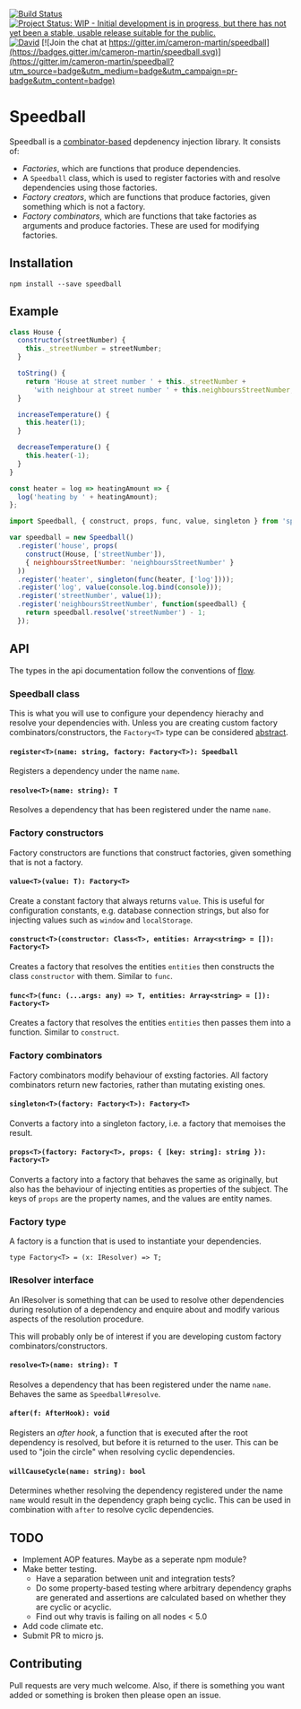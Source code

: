 [![Build Status](https://travis-ci.org/cameron-martin/speedball.svg?branch=master)](https://travis-ci.org/cameron-martin/speedball)
[![Project Status: WIP - Initial development is in progress, but there has not yet been a stable, usable release suitable for the public.](http://www.repostatus.org/badges/latest/wip.svg)](http://www.repostatus.org/#wip)
[![David](https://david-dm.org/cameron-martin/speedball.svg)](https://david-dm.org/cameron-martin/speedball)
[![Join the chat at https://gitter.im/cameron-martin/speedball](https://badges.gitter.im/cameron-martin/speedball.svg)](https://gitter.im/cameron-martin/speedball?utm_source=badge&utm_medium=badge&utm_campaign=pr-badge&utm_content=badge)

# Speedball

Speedball is a [combinator-based][combinator] depdenency injection library. It consists of:

* *Factories*, which are functions that produce dependencies.
* A `Speedball` class, which is used to register factories with and resolve dependencies using those factories.
* *Factory creators*, which are functions that produce factories, given something which is not a factory.
* *Factory combinators*, which are functions that take factories as arguments and produce factories. These are used for modifying factories.

## Installation

    npm install --save speedball

## Example

```javascript
class House {
  constructor(streetNumber) {
    this._streetNumber = streetNumber;
  }

  toString() {
    return 'House at street number ' + this._streetNumber +
      'with neighbour at street number ' + this.neighboursStreetNumber;
  }

  increaseTemperature() {
    this.heater(1);
  }

  decreaseTemperature() {
    this.heater(-1);
  }
}

const heater = log => heatingAmount => {
  log('heating by ' + heatingAmount);
};

```


```javascript
import Speedball, { construct, props, func, value, singleton } from 'speedball';

var speedball = new Speedball()
  .register('house', props(
    construct(House, ['streetNumber']),
    { neighboursStreetNumber: 'neighboursStreetNumber' }
  ))
  .register('heater', singleton(func(heater, ['log'])));
  .register('log', value(console.log.bind(console)));
  .register('streetNumber', value(1));
  .register('neighboursStreetNumber', function(speedball) {
    return speedball.resolve('streetNumber') - 1;
  });
```

## API

The types in the api documentation follow the conventions of [flow].

### Speedball class

This is what you will use to configure your dependency hierachy and resolve your dependencies with. Unless you are creating custom factory combinators/constructors, the `Factory<T>` type can be considered [abstract][abstract-data-type].

#### `register<T>(name: string, factory: Factory<T>): Speedball`

Registers a dependency under the name `name`.

#### `resolve<T>(name: string): T`

Resolves a dependency that has been registered under the name `name`.

### Factory constructors

Factory constructors are functions that construct factories, given something that is not a factory.


#### `value<T>(value: T): Factory<T>`

Create a constant factory that always returns `value`. This is useful for configuration constants, e.g. database connection strings, but also for injecting values such as `window` and `localStorage`.

#### `construct<T>(constructor: Class<T>, entities: Array<string> = []): Factory<T>`

Creates a factory that resolves the entities `entities` then constructs the class `constructor` with them. Similar to `func`.

#### `func<T>(func: (...args: any) => T, entities: Array<string> = []): Factory<T>`

Creates a factory that resolves the entities `entities` then passes them into a function. Similar to `construct`.

### Factory combinators

Factory combinators modify behaviour of exsting factories. All factory combinators return new factories, rather than mutating existing ones.

#### `singleton<T>(factory: Factory<T>): Factory<T>`

Converts a factory into a singleton factory, i.e. a factory that memoises the result.

#### `props<T>(factory: Factory<T>, props: { [key: string]: string }): Factory<T>`

Converts a factory into a factory that behaves the same as originally, but also has the behaviour of injecting entities as properties of the subject. The keys of `props` are the property names, and the values are entity names.

### Factory type

A factory is a function that is used to instantiate your dependencies.

```
type Factory<T> = (x: IResolver) => T;
```

### IResolver interface

An IResolver is something that can be used to resolve other dependencies during resolution of a dependency and enquire about and modify various aspects of the resolution procedure.

This will probably only be of interest if you are developing custom factory combinators/constructors.

#### `resolve<T>(name: string): T`

Resolves a dependency that has been registered under the name `name`. Behaves the same as `Speedball#resolve`.

#### `after(f: AfterHook): void`

Registers an *after hook*, a function that is executed after the root dependency is resolved, but before it is returned to the user. This can be used to "join the circle" when resolving cyclic dependencies.

#### `willCauseCycle(name: string): bool`

Determines whether resolving the dependency registered under the name `name` would result in the dependency graph being cyclic. This can be used in combination with `after` to resolve cyclic dependencies.

## TODO

* Implement AOP features. Maybe as a seperate npm module?
* Make better testing.
  - Have a separation between unit and integration tests?
  - Do some property-based testing where arbitrary dependency graphs are generated
    and assertions are calculated based on whether they are cyclic or acyclic.
  - Find out why travis is failing on all nodes < 5.0
* Add code climate etc.
* Submit PR to micro js.

## Contributing

Pull requests are very much welcome. Also, if there is something you want added or something is broken then please open an issue.

[flow]: http://flowtype.org/
[combinator]: https://wiki.haskell.org/Combinator_pattern
[abstract-data-type]: https://en.wikipedia.org/wiki/Abstract_data_type
